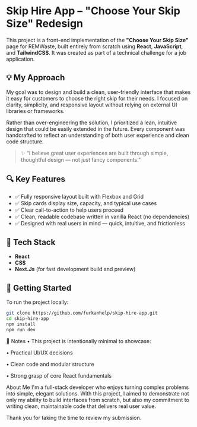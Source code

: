 # Skip Hire App – "Choose Your Skip Size" Redesign

This project is a front-end implementation of the **"Choose Your Skip Size"** page for REMWaste, built entirely from scratch using **React**, **JavaScript**, and **TailwindCSS**. It was created as part of a technical challenge for a job application.

## 💡 My Approach

My goal was to design and build a clean, user-friendly interface that makes it easy for customers to choose the right skip for their needs. I focused on clarity, simplicity, and responsive layout without relying on external UI libraries or frameworks.

Rather than over-engineering the solution, I prioritized a lean, intuitive design that could be easily extended in the future. Every component was handcrafted to reflect an understanding of both user experience and clean code structure.

> ✨ “I believe great user experiences are built through simple, thoughtful design — not just fancy components.”

## 🔍 Key Features

- ✅ Fully responsive layout built with Flexbox and Grid
- ✅ Skip cards display size, capacity, and typical use cases
- ✅ Clear call-to-action to help users proceed
- ✅ Clean, readable codebase written in vanilla React (no dependencies)
- ✅ Designed with real users in mind — quick, intuitive, and frictionless

## 🧱 Tech Stack

- **React**
- **CSS**
- **Next.Js** (for fast development build and preview)

## 🚀 Getting Started

To run the project locally:

```bash
git clone https://github.com/furkanhelp/skip-hire-app.git
cd skip-hire-app
npm install
npm run dev

```

📌 Notes
• This project is intentionally minimal to showcase:

• Practical UI/UX decisions

• Clean code and modular structure

• Strong grasp of core React fundamentals

About Me
I'm a full-stack developer who enjoys turning complex problems into simple, elegant solutions. With this project, I aimed to demonstrate not only my ability to build interfaces from scratch, but also my commitment to writing clean, maintainable code that delivers real user value.

Thank you for taking the time to review my submission.

